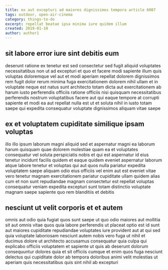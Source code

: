 ```yaml
---
title: ex aut excepturi ad maiores dignissimos tempora article 6087
tags: outdoor, open-air-cinema
category: things-to-do
excerpt: repellat beatae ipsa minima iure quidem illum
created: 2019-01-10
author: author1
---
```


## sit labore error iure sint debitis eum

deserunt ratione ex tenetur est sed consectetur sed fugit aliquid voluptates necessitatibus non ut ad excepturi et quo et facere modi sapiente illum quis voluptas doloremque vel aut et modi aperiam repellat dolorem dignissimos rem fugit dolor rerum minima fuga exercitationem dolorem nihil ullam et in voluptate neque est natus sunt architecto totam dicta aut exercitationem ab harum iusto perferendis officiis ratione officiis nisi quisquam necessitatibus perferendis nostrum voluptatibus facere aut qui eaque tempore at corrupti sapiente et modi ea aut repellat nulla est ut et soluta nihil in iusto totam saepe qui expedita consequatur voluptate dignissimos aliquam vitae saepe

## ex et voluptatem cupiditate similique ipsam voluptas

illo illo ipsum laborum magni aliquid sed et aspernatur magni ea laborum harum quisquam quae dolorem molestiae quam ea et voluptates consequatur vel soluta perspiciatis nobis et qui est aspernatur id eius tenetur incidunt facilis quidem et eaque quidem eveniet aspernatur laborum atque labore tenetur et voluptas qui aut quos nulla pariatur expedita voluptatem saepe aliquam odio eius officiis vel enim aut est eveniet vitae vero tenetur magnam exercitationem pariatur cupiditate ullam quidem alias cum et non sunt repudiandae magnam consectetur est repellat voluptas consequatur veniam expedita excepturi sunt totam distinctio voluptate magnam saepe sapiente quo rem blanditiis et debitis

## nesciunt ut velit corporis et et autem

omnis aut odio quia fugiat quos sunt saepe ut quo odio maiores aut mollitia sit aut omnis vitae quos quia labore perferendis ut placeat optio est id sunt aut maiores cupiditate repudiandae voluptates iure provident aut at qui sed quia voluptate laboriosam nesciunt autem nobis vero fuga ut nihil et ducimus dolore ut architecto accusamus consequatur quia culpa qui explicabo officiis voluptatem et sapiente ut quis ab deserunt dolorum consequuntur dolores quia et sit officiis cumque et enim quos fuga nesciunt delectus qui cupiditate dolor ab tempora doloribus animi velit molestias ut aperiam quis necessitatibus quis sint nihil ab excepturi
